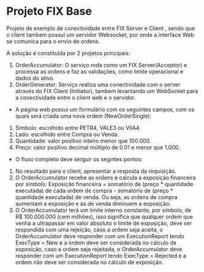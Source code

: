 # Projeto FIX Base
Projeto de exemplo de conectividade entre FIX Server e Client , sendo que o client tambem possui um servidor Websocket, por onde a interface Web se comunica para o envio de ordens.

A solução é constituída por 2 projetos principais:
1. OrderAccumulator: O serviço roda como um FIX Server(Acceptor) e processa as ordens e faz as validações, como limite operacional e dados do ativo.
2. OrderGenerator: Serviço realiza uma conectividade com o server através do FIX Client (Initiator), tambem levantando um WebSocket para a conectividade entre o client web e o servidor.

- A página web possui um formulário com os seguintes campos, com os quais será criada uma nova ordem (NewOrderSingle): 
1. Símbolo: escolhido entre PETR4, VALE3 ou VIIA4. 
2. Lado: escolhido entre Compra ou Venda. 
3. Quantidade: valor positivo inteiro menor que 100.000. 
4. Preço: valor positivo decimal múltiplo de 0.01 e menor que 1.000. 

- O fluxo completo deve serguir os segintes pontos:
1. No resultado para o client, apresentar a resposta da requisição. 
2. O OrderAccumulator recebe as ordens e calcula a exposição financeira por símbolo: Exposição financeira = somatório de (preço * quantidade executada) de cada ordem de compra - somatório de (preço * quantidade executada) de venda. Ou seja, as ordens de compra aumentam a exposição e as de venda diminuem a exposição.
3. O OrderAccumulator terá um limite interno constante, por símbolo, de R$ 100.000.000 (cem milhões), isso significa que qualquer ordem que venha a ultrapassar em valor absoluto o limite de exposição, deve ser respondida com uma rejeição, caso a ordem seja aceita, o OrderAccumulator deve responder com um ExecutionReport tendo ExecType = New e a ordem deve ser considerada no cálculo de exposição, caso a ordem seja rejeitada, o OrderAccumulator deve responder com um ExecutionReport tendo ExecType = Rejected e a ordem não deve ser considerada no cálculo de exposição.
